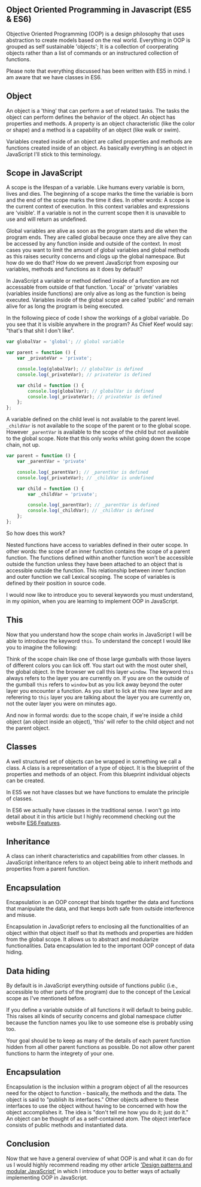 ## Object Oriented Programming in Javascript (ES5 & ES6)

Objective Oriented Programming (OOP) is a design philosophy that uses abstraction to create models based on the real world. Everything in OOP is grouped as self sustainable 'objects'; It is a collection of coorperating objects rather than a list of commands or an instructured collection of functions.

Please note that everything discussed has been written with ES5 in mind. I am aware that we have classes in ES6.


## Object

An object is a 'thing' that can perform a set of related tasks. The tasks the object can perform defines the behavior of the object. An object has properties and methods. A property is an object characteristic (like the color or shape) and a method is a capability of an object (like walk or swim).

Variables created inside of an object are called properties and methods are functions created inside of an object. As basically everything is an object in JavaScript I'll stick to this terminology.


## Scope in JavaScript

A scope is the lifespan of a variable. Like humans every variable is born, lives and dies. The beginning of a scope marks the time the variable is born and the end of the scope marks the time it dies. In other words: A scope is the current context of execution. In this context variables and expressions are 'visible'. If a variable is not in the current scope then it is unavaible to use and will return as undefined.

Global variables are alive as soon as the program starts and die when the program ends. They are called global because once they are alive they can be accessed by any function inside and outside of the context. In most cases you want to limit the amount of global variables and global methods as this raises security concerns and clogs up the global namespace. But how do we do that? How do we prevent JavaScript from exposing our variables, methods and functions as it does by default?

In JavaScript a variable or method defined inside of a function are not accessable from outside of that function. 'Local' or 'private' variables (variables inside functions) are only alive as long as the function is being executed. Variables inside of the global scope are called 'public' and remain alive for as long the program is being executed.

In the following piece of code I show the workings of a global variable. Do you see that it is visible anywhere in the program? As Chief Keef would say: "that's that shit I don't like".

```javascript
var globalVar = 'global'; // global variable

var parent = function () {
	var _privateVar = 'private';

	console.log(globalVar); // globalVar is defined
	console.log(_privateVar); // privateVar is defined

	var child = function () {
		console.log(globalVar); // globalVar is defined
		console.log(_privateVar); // privateVar is defined
	};
};
```

A variable defined on the child level is not available to the parent level. `_childVar` is not available to the scope of the parent or to the global scope. However `_parentVar` is available to the scope of the child but not available to the global scope. Note that this only works whilst going down the scope chain, not up. 

```javascript
var parent = function () {
	var _parentVar = 'private'

	console.log(_parentVar); // _parentVar is defined
	console.log(_privateVar); // _childVar is undefined

	var child = function () {
		var _childVar = 'private';

		console.log(_parentVar); // _parentVar is defined
		console.log(_childVar); // _childVar is defined
	};
};
```

So how does this work?

Nested functions have access to variables defined in their outer scope. In other words: the scope of an inner function contains the scope of a parent function. The functions defined within another function won't be accessible outside the function unless they have been attached to an object that is accessible outside the function. This relationship between inner function and outer function we call Lexical scoping. The scope of variables is defined by their position in source code.

I would now like to introduce you to several keywords you must understand, in my opinion, when you are learning to implement OOP in JavaScript. 

## This

Now that you understand how the scope chain works in JavaScript I will be able to introduce the keyword `this`. To understand the concept I would like you to imagine the following:

Think of the scope chain like one of those large gumballs with those layers of different colors you can lick off. You start out with the most outer shell, the global object. In the browser we call this layer `window`. The keyword `this` always refers to the layer you are currently on. If you are on the outside of the gumball `this` refers to `window` but as you lick away beyond the outer layer you encounter a function. As you start to lick at this new layer and are referering to `this` layer you are talking about the layer you are currently on, not the outer layer you were on minutes ago.

And now in formal words: due to the scope chain, if we're inside a child object (an object inside an object), 'this' will refer to the child object and not the parent object.


## Classes

A well structured set of objects can be wrapped in something we call a class. A class is a representation of a type of object. It is the blueprint of the properties and methods of an object. From this blueprint individual objects can be created.

In ES5 we not have classes but we have functions to emulate the principle of classes. 

In ES6 we actually have classes in the traditional sense. I won't go into detail about it in this article but I highly recommend checking out the website [ES6 Features](http://es6-features.org/#ClassDefinition).


## Inheritance
	
A class can inherit characteristics and capabilities from other classes. In JavaScript inheritance refers to an object being able to inherit methods and properties from a parent function.


## Encapsulation

Encapsulation is an OOP concept that binds together the data and functions that manipulate the data, and that keeps both safe from outside interference and misuse.

Encapsulation in JavaScript refers to enclosing all the functionalities of an object within that object itself so that its methods and properties are hidden from the global scope. It allows us to abstract and modularize functionalities. Data encapsulation led to the important OOP concept of data hiding. 


## Data hiding

By default is in JavaScript everything outside of functions public (i.e., accessible to other parts of the program) due to the concept of the Lexical scope as I've mentioned before.

If you define a variable outside of all functions it will default to being public. This raises all kinds of security concerns and global namespace clutter because the function names you like to use someone else is probably using too.

Your goal should be to keep as many of the details of each parent function hidden from all other parent functions as possible. Do not allow other parent functions to harm the integrety of your one. 


## Encapsulation

Encapsulation is the inclusion within a program object of all the resources need for the object to function - basically, the methods and the data. The object is said to "publish its interfaces." Other objects adhere to these interfaces to use the object without having to be concerned with how the object accomplishes it. The idea is "don't tell me how you do it; just do it." An object can be thought of as a self-contained atom. The object interface consists of public methods and instantiated data.


## Conclusion

Now that we have a general overview of what OOP is and what it can do for us I would highly recommend reading my other article ['Design patterns and modular JavaScript'](https://www.github.com/timvanscherpenzeel/Articles) in which I introduce you to better ways of actually implementing OOP in JavaScript.

